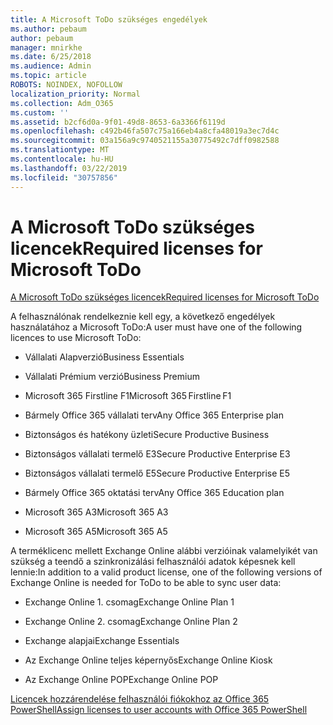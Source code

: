 ```yaml
---
title: A Microsoft ToDo szükséges engedélyek
ms.author: pebaum
author: pebaum
manager: mnirkhe
ms.date: 6/25/2018
ms.audience: Admin
ms.topic: article
ROBOTS: NOINDEX, NOFOLLOW
localization_priority: Normal
ms.collection: Adm_O365
ms.custom: ''
ms.assetid: b2cf6d0a-9f01-49d8-8653-6a3366f6119d
ms.openlocfilehash: c492b46fa507c75a166eb4a8cfa48019a3ec7d4c
ms.sourcegitcommit: 03a156a9c9740521155a30775492c7dff0982588
ms.translationtype: MT
ms.contentlocale: hu-HU
ms.lasthandoff: 03/22/2019
ms.locfileid: "30757856"
---
```

# <a name="required-licenses-for-microsoft-todo"></a><span data-ttu-id="9b99e-102">A Microsoft ToDo szükséges licencek</span><span class="sxs-lookup"><span data-stu-id="9b99e-102">Required licenses for Microsoft ToDo</span></span>

[<span data-ttu-id="9b99e-103">A Microsoft ToDo szükséges licencek</span><span class="sxs-lookup"><span data-stu-id="9b99e-103">Required licenses for Microsoft ToDo</span></span>](https://support.office.com/article/381e9d1b-c500-49b5-973e-890fd86528d7.aspx)
  
<span data-ttu-id="9b99e-104">A felhasználónak rendelkeznie kell egy, a következő engedélyek használatához a Microsoft ToDo:</span><span class="sxs-lookup"><span data-stu-id="9b99e-104">A user must have one of the following licences to use Microsoft ToDo:</span></span>
  
- <span data-ttu-id="9b99e-105">Vállalati Alapverzió</span><span class="sxs-lookup"><span data-stu-id="9b99e-105">Business Essentials</span></span>
    
- <span data-ttu-id="9b99e-106">Vállalati Prémium verzió</span><span class="sxs-lookup"><span data-stu-id="9b99e-106">Business Premium</span></span>
    
- <span data-ttu-id="9b99e-107">Microsoft 365 Firstline F1</span><span class="sxs-lookup"><span data-stu-id="9b99e-107">Microsoft 365 Firstline F1</span></span>
    
- <span data-ttu-id="9b99e-108">Bármely Office 365 vállalati terv</span><span class="sxs-lookup"><span data-stu-id="9b99e-108">Any Office 365 Enterprise plan</span></span>
    
- <span data-ttu-id="9b99e-109">Biztonságos és hatékony üzleti</span><span class="sxs-lookup"><span data-stu-id="9b99e-109">Secure Productive Business</span></span>
    
- <span data-ttu-id="9b99e-110">Biztonságos vállalati termelő E3</span><span class="sxs-lookup"><span data-stu-id="9b99e-110">Secure Productive Enterprise E3</span></span>
    
- <span data-ttu-id="9b99e-111">Biztonságos vállalati termelő E5</span><span class="sxs-lookup"><span data-stu-id="9b99e-111">Secure Productive Enterprise E5</span></span>
    
- <span data-ttu-id="9b99e-112">Bármely Office 365 oktatási terv</span><span class="sxs-lookup"><span data-stu-id="9b99e-112">Any Office 365 Education plan</span></span>
    
- <span data-ttu-id="9b99e-113">Microsoft 365 A3</span><span class="sxs-lookup"><span data-stu-id="9b99e-113">Microsoft 365 A3</span></span>
    
- <span data-ttu-id="9b99e-114">Microsoft 365 A5</span><span class="sxs-lookup"><span data-stu-id="9b99e-114">Microsoft 365 A5</span></span>
    
<span data-ttu-id="9b99e-115">A terméklicenc mellett Exchange Online alábbi verzióinak valamelyikét van szükség a teendő a szinkronizálási felhasználói adatok képesnek kell lennie:</span><span class="sxs-lookup"><span data-stu-id="9b99e-115">In addition to a valid product license, one of the following versions of Exchange Online is needed for ToDo to be able to sync user data:</span></span> 
  
- <span data-ttu-id="9b99e-116">Exchange Online 1. csomag</span><span class="sxs-lookup"><span data-stu-id="9b99e-116">Exchange Online Plan 1</span></span>
    
- <span data-ttu-id="9b99e-117">Exchange Online 2. csomag</span><span class="sxs-lookup"><span data-stu-id="9b99e-117">Exchange Online Plan 2</span></span>
    
- <span data-ttu-id="9b99e-118">Exchange alapjai</span><span class="sxs-lookup"><span data-stu-id="9b99e-118">Exchange Essentials</span></span>
    
- <span data-ttu-id="9b99e-119">Az Exchange Online teljes képernyős</span><span class="sxs-lookup"><span data-stu-id="9b99e-119">Exchange Online Kiosk</span></span>
    
- <span data-ttu-id="9b99e-120">Az Exchange Online POP</span><span class="sxs-lookup"><span data-stu-id="9b99e-120">Exchange Online POP</span></span>
    
[<span data-ttu-id="9b99e-121">Licencek hozzárendelése felhasználói fiókokhoz az Office 365 PowerShell</span><span class="sxs-lookup"><span data-stu-id="9b99e-121">Assign licenses to user accounts with Office 365 PowerShell</span></span>](https://docs.microsoft.com/office365/enterprise/powershell/assign-licenses-to-user-accounts-with-office-365-powershell )
  


